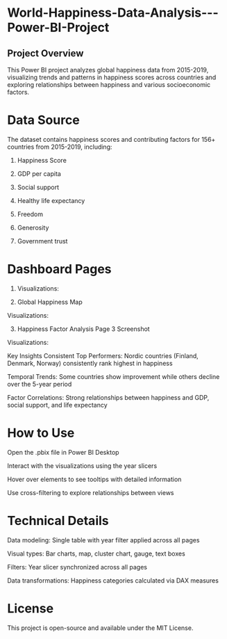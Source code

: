# World-Happiness-Data-Analysis---Power-BI-Project

## Project Overview
This Power BI project analyzes global happiness data from 2015-2019, visualizing trends and patterns in happiness scores across countries and exploring relationships between happiness and various socioeconomic factors.

# Data Source
The dataset contains happiness scores and contributing factors for 156+ countries from 2015-2019, including:

1. Happiness Score

2. GDP per capita

3. Social support

4. Healthy life expectancy

5. Freedom

6. Generosity

7. Government trust


# Dashboard Pages
1. Visualizations:



2. Global Happiness Map

Visualizations:






3. Happiness Factor Analysis
Page 3 Screenshot

Visualizations:









Key Insights
Consistent Top Performers: Nordic countries (Finland, Denmark, Norway) consistently rank highest in happiness

Temporal Trends: Some countries show improvement while others decline over the 5-year period

Factor Correlations: Strong relationships between happiness and GDP, social support, and life expectancy

# How to Use

Open the .pbix file in Power BI Desktop

Interact with the visualizations using the year slicers

Hover over elements to see tooltips with detailed information

Use cross-filtering to explore relationships between views

# Technical Details
Data modeling: Single table with year filter applied across all pages

Visual types: Bar charts, map, cluster chart, gauge, text boxes

Filters: Year slicer synchronized across all pages

Data transformations: Happiness categories calculated via DAX measures


# License
This project is open-source and available under the MIT License.
